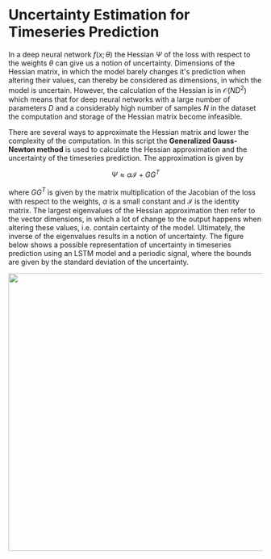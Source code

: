# Uncertainty Estimation for Timeseries Prediction

In a deep neural network $f(x;\theta)$ the Hessian $\Psi$ of the loss with respect to the weights $\theta$ can give us a notion of uncertainty. Dimensions of the Hessian matrix, in which the model barely changes it's prediction when altering their values, can thereby be considered as dimensions, in which the model is uncertain. However, the calculation of the Hessian is in $\mathcal{O}(ND^2)$ which means that for deep neural networks with a large number of parameters $D$ and a considerably high number of samples $N$ in the dataset the computation and storage of the Hessian matrix become infeasible.

There are several ways to approximate the Hessian matrix and lower the complexity of the computation. In this script the **Generalized Gauss-Newton method** is used to calculate the Hessian approximation and the uncertainty of the timeseries prediction. The approximation is given by<p align="center">
  $\Psi \approx \alpha \mathcal{I} + GG^T$ </p>
  
where $GG^T$ is given by the matrix multiplication of the Jacobian of the loss with respect to the weights, $\alpha$ is a small constant and $\mathcal{I}$ is the identity matrix. The largest eigenvalues of the Hessian approximation then refer to the vector dimensions, in which a lot of change to the output happens when altering these values, i.e. contain certainty of the model. Ultimately, the inverse of the eigenvalues results in a notion of uncertainty. The figure below shows a possible representation of uncertainty in timeseries prediction using an LSTM model and a periodic signal, where the bounds are given by the standard deviation of the uncertainty. 

<p align="center">
<img src="https://github.com/user-attachments/assets/4616b0cb-e915-4db3-82aa-a215cc9c05dc" width="550"/>
</p>

